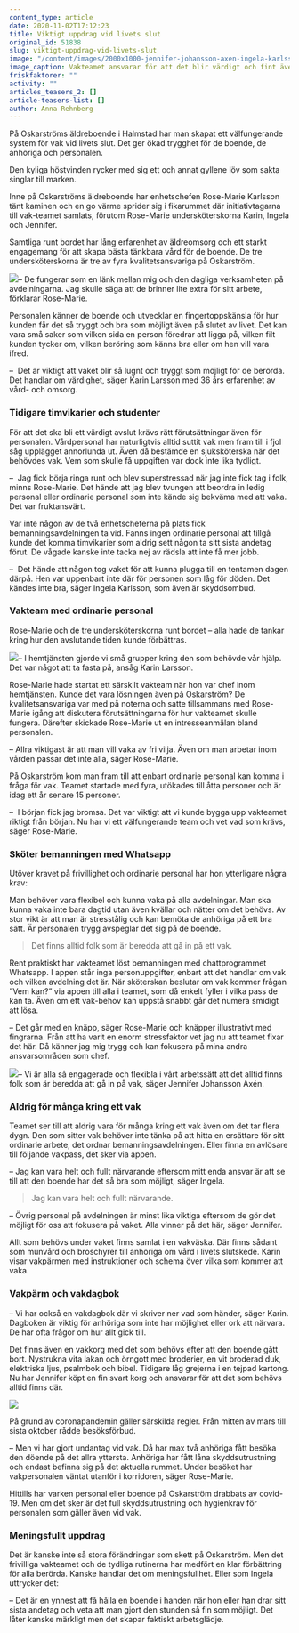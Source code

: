 ```yaml
---
content_type: article
date: 2020-11-02T17:12:23
title: Viktigt uppdrag vid livets slut
original_id: 51838
slug: viktigt-uppdrag-vid-livets-slut
image: "/content/images/2000x1000-jennifer-johansson-axen-ingela-karlsson-foto-anna-rehnberg.jpg"
image_caption: Vakteamet ansvarar för att det blir värdigt och fint även efter att en boende gått bort. Här har Jennifer Johansson Axén och Ingela Karlsson bäddat med nystrukna lakan och ordnat med ljus och blommor.
friskfaktorer: ""
activity: ""
articles_teasers_2: []
article-teasers-list: []
author: Anna Rehnberg
---
```


På Oskarströms äldreboende i Halmstad har man skapat ett välfungerande system för vak vid livets slut. Det ger ökad trygghet för de boende, de anhöriga och personalen.

Den kyliga höstvinden rycker med sig ett och annat gyllene löv som sakta singlar till marken.

Inne på Oskarströms äldreboende har enhetschefen Rose-Marie Karlsson tänt kaminen och en go värme sprider sig i fikarummet där initiativtagarna till vak-teamet samlats, förutom Rose-Marie undersköterskorna Karin, Ingela och Jennifer.

Samtliga runt bordet har lång erfarenhet av äldreomsorg och ett starkt engagemang för att skapa bästa tänkbara vård för de boende. De tre undersköterskorna är tre av fyra kvalitetsansvariga på Oskarström.

[![](https://www.suntarbetsliv.se/wp-content/uploads/2020/11/200x220-rose-marie-karlsson-foto-anna-rehnberg.jpg)](https://www.suntarbetsliv.se/wp-content/uploads/2020/11/200x220-rose-marie-karlsson-foto-anna-rehnberg.jpg)– De fungerar som en länk mellan mig och den dagliga verksamheten på avdelningarna. Jag skulle säga att de brinner lite extra för sitt arbete, förklarar Rose-Marie.

Personalen känner de boende och utvecklar en fingertoppskänsla för hur kunden får det så tryggt och bra som möjligt även på slutet av livet. Det kan vara små saker som vilken sida en person föredrar att ligga på, vilken filt kunden tycker om, vilken beröring som känns bra eller om hen vill vara ifred.

–  Det är viktigt att vaket blir så lugnt och tryggt som möjligt för de berörda. Det handlar om värdighet, säger Karin Larsson med 36 års erfarenhet av vård- och omsorg.

### Tidigare timvikarier och studenter

För att det ska bli ett värdigt avslut krävs rätt förutsättningar även för personalen. Vårdpersonal har naturligtvis alltid suttit vak men fram till i fjol såg upplägget annorlunda ut. Även då bestämde en sjuksköterska när det behövdes vak. Vem som skulle få uppgiften var dock inte lika tydligt.

–  Jag fick börja ringa runt och blev superstressad när jag inte fick tag i folk, minns Rose-Marie. Det hände att jag blev tvungen att beordra in ledig personal eller ordinarie personal som inte kände sig bekväma med att vaka. Det var fruktansvärt.

Var inte någon av de två enhetscheferna på plats fick bemanningsavdelningen ta vid. Fanns ingen ordinarie personal att tillgå kunde det komma timvikarier som aldrig sett någon ta sitt sista andetag förut. De vågade kanske inte tacka nej av rädsla att inte få mer jobb.

–  Det hände att någon tog vaket för att kunna plugga till en tentamen dagen därpå. Hen var uppenbart inte där för personen som låg för döden. Det kändes inte bra, säger Ingela Karlsson, som även är skyddsombud.

### Vakteam med ordinarie personal

Rose-Marie och de tre undersköterskorna runt bordet – alla hade de tankar kring hur den avslutande tiden kunde förbättras.

[![](https://www.suntarbetsliv.se/wp-content/uploads/2020/11/200x220-karin-larsson-foto-anna-rehnberg.jpg)](https://www.suntarbetsliv.se/wp-content/uploads/2020/11/200x220-karin-larsson-foto-anna-rehnberg.jpg)– I hemtjänsten gjorde vi små grupper kring den som behövde vår hjälp. Det var något att ta fasta på, ansåg Karin Larsson.

Rose-Marie hade startat ett särskilt vakteam när hon var chef inom hemtjänsten. Kunde det vara lösningen även på Oskarström? De kvalitetsansvariga var med på noterna och satte tillsammans med Rose-Marie igång att diskutera förutsättningarna för hur vakteamet skulle fungera. Därefter skickade Rose-Marie ut en intresseanmälan bland personalen.

– Allra viktigast är att man vill vaka av fri vilja. Även om man arbetar inom vården passar det inte alla, säger Rose-Marie.

På Oskarström kom man fram till att enbart ordinarie personal kan komma i fråga för vak. Teamet startade med fyra, utökades till åtta personer och är idag ett år senare 15 personer.

–  I början fick jag bromsa. Det var viktigt att vi kunde bygga upp vakteamet riktigt från början. Nu har vi ett välfungerande team och vet vad som krävs, säger Rose-Marie.

### Sköter bemanningen med Whatsapp

Utöver kravet på frivillighet och ordinarie personal har hon ytterligare några krav:

Man behöver vara flexibel och kunna vaka på alla avdelningar. Man ska kunna vaka inte bara dagtid utan även kvällar och nätter om det behövs. Av stor vikt är att man är stresstålig och kan bemöta de anhöriga på ett bra sätt. Är personalen trygg avspeglar det sig på de boende.

> Det finns alltid folk som är beredda att gå in på ett vak.

Rent praktiskt har vakteamet löst bemanningen med chattprogrammet Whatsapp. I appen står inga personuppgifter, enbart att det handlar om vak och vilken avdelning det är. När sköterskan beslutar om vak kommer frågan ”Vem kan?” via appen till alla i teamet, som då enkelt fyller i vilka pass de kan ta. Även om ett vak-behov kan uppstå snabbt går det numera smidigt att lösa.

– Det går med en knäpp, säger Rose-Marie och knäpper illustrativt med fingrarna. Från att ha varit en enorm stressfaktor vet jag nu att teamet fixar det här. Då känner jag mig trygg och kan fokusera på mina andra ansvarsområden som chef.

[![](https://www.suntarbetsliv.se/wp-content/uploads/2020/11/200x220-jennifer-johansson-axen-foto-anna-rehnberg.jpg)](https://www.suntarbetsliv.se/wp-content/uploads/2020/11/200x220-jennifer-johansson-axen-foto-anna-rehnberg.jpg)– Vi är alla så engagerade och flexibla i vårt arbetssätt att det alltid finns folk som är beredda att gå in på vak, säger Jennifer Johansson Axén.

### Aldrig för många kring ett vak

Teamet ser till att aldrig vara för många kring ett vak även om det tar flera dygn. Den som sitter vak behöver inte tänka på att hitta en ersättare för sitt ordinarie arbete, det ordnar bemanningsavdelningen. Eller finna en avlösare till följande vakpass, det sker via appen.

– Jag kan vara helt och fullt närvarande eftersom mitt enda ansvar är att se till att den boende har det så bra som möjligt, säger Ingela.

> Jag kan vara helt och fullt närvarande.

– Övrig personal på avdelningen är minst lika viktiga eftersom de gör det möjligt för oss att fokusera på vaket. Alla vinner på det här, säger Jennifer.

Allt som behövs under vaket finns samlat i en vakväska. Där finns sådant som munvård och broschyrer till anhöriga om vård i livets slutskede. Karin visar vakpärmen med instruktioner och schema över vilka som kommer att vaka.

### Vakpärm och vakdagbok

– Vi har också en vakdagbok där vi skriver ner vad som händer, säger Karin. Dagboken är viktig för anhöriga som inte har möjlighet eller ork att närvara. De har ofta frågor om hur allt gick till.

Det finns även en vakkorg med det som behövs efter att den boende gått bort. Nystrukna vita lakan och örngott med broderier, en vit broderad duk, elektriska ljus, psalmbok och bibel. Tidigare låg grejerna i en tejpad kartong. Nu har Jennifer köpt en fin svart korg och ansvarar för att det som behövs alltid finns där.

[![](https://www.suntarbetsliv.se/wp-content/uploads/2020/11/750x400-vakkorg-foto-anna-rehnberg.jpg)](https://www.suntarbetsliv.se/wp-content/uploads/2020/11/750x400-vakkorg-foto-anna-rehnberg.jpg)

På grund av coronapandemin gäller särskilda regler. Från mitten av mars till sista oktober rådde besöksförbud.

– Men vi har gjort undantag vid vak. Då har max två anhöriga fått besöka den döende på det allra yttersta. Anhöriga har fått låna skyddsutrustning och endast befinna sig på det aktuella rummet. Under besöket har vakpersonalen väntat utanför i korridoren, säger Rose-Marie.

Hittills har varken personal eller boende på Oskarström drabbats av covid-19. Men om det sker är det full skyddsutrustning och hygienkrav för personalen som gäller även vid vak.

### Meningsfullt uppdrag

Det är kanske inte så stora förändringar som skett på Oskarström. Men det frivilliga vakteamet och de tydliga rutinerna har medfört en klar förbättring för alla berörda. Kanske handlar det om meningsfullhet. Eller som Ingela uttrycker det:

– Det är en ynnest att få hålla en boende i handen när hon eller han drar sitt sista andetag och veta att man gjort den stunden så fin som möjligt. Det låter kanske märkligt men det skapar faktiskt arbetsglädje.
